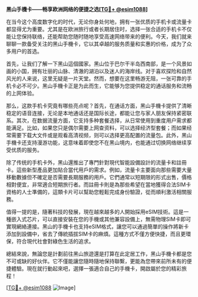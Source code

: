 **黑山手機卡——畅享欧洲网络的便捷之选[[TG💪+ @esim1088](https://t.me/s/esim1088)]**

在当今这个高度数字化的时代，无论你身处何地，拥有一张优质的手机卡或流量卡都显得尤为重要。尤其是在欧洲旅行或者长期居住时，选择一张合适的手机卡不仅能让您保持联络，还能帮助您随时随地享受高速网络带来的便利。今天，我们就来聊聊一款备受关注的黑山手機卡，它以其卓越的服务质量和实惠的价格，成为了众多用户的首选。

首先，让我们了解一下黑山這個國家。黑山位于巴尔干半岛西南部，是一个风景如画的小国，拥有壮丽的山脉、清澈的湖泊以及迷人的海岸线。对于喜欢探险和自然风光的人来说，这里无疑是一片天堂。然而，想要在这里畅游无阻，一张可靠的手机卡必不可少。黑山手機卡正是为此而生，它能够为您提供稳定的通话服务和流畅的上网体验。

那么，这款手机卡究竟有哪些亮点呢？首先，在通话方面，黑山手機卡提供了清晰稳定的语音连接，无论是本地通话还是国际长途，都能让您与家人朋友保持紧密联系。其次，在数据流量方面，它支持多种套餐选择，从日常使用到重度用户需求都能满足。比如，如果您只是偶尔需要上网查资料，可以选择经济型套餐；而如果经常需要下载大文件或是观看高清视频，则可以选择更高配置的流量包。此外，黑山手機卡还支持漫游功能，这意味着即使您不在黑山境内，也能通过切换网络继续享受优质的服务。

除了传统的手机卡外，黑山還推出了專門針對現代智能設備設計的流量卡和註冊卡。這些新型產品更加貼合當代用戶的需求。例如，流量卡主要面向那些需要大量移動數據但不確定是否需要長期服務的用戶。它們通常以短期限的形式出售，價格相對便宜，非常適合短期旅行者。而註冊卡則是為那些希望在當地獲得合法SIM卡資格的人士準備的，這類卡片可以幫助您輕鬆完成身份驗證，從而順利激活相關服務。

值得一提的是，隨著科技的發展，現在越來越多的人開始採用eSIM技術。這是一種嵌入式芯片，可以直接安裝在您的手機或其他兼容設備上，無需物理SIM卡即可實現網絡連接。黑山的手機卡也支持eSIM格式，讓您可以通過簡單的操作將新卡添加到設備中，省去了傳統插拔SIM卡的麻煩。這種方式不僅方便快捷，而且更環保，符合現代社會對綠色生活的追求。

總結來說，無論您是計劃前往黑山旅遊還是打算在此定居工作，黑山手機卡都是您不可或缺的好伙伴。它不僅能讓您隨時隨地保持聯繫，更能為您帶來前所未有的便捷體驗。現在就行動起來吧，選擇一張適合自己的手機卡，開啟屬於您的精彩旅程！

[[TG💪+ @esim1088](https://t.me/s/esim1088) ![Image](https://i.postimg.cc/4NQfJmqS/Snipaste-2025-05-13-00-14-12.png)]